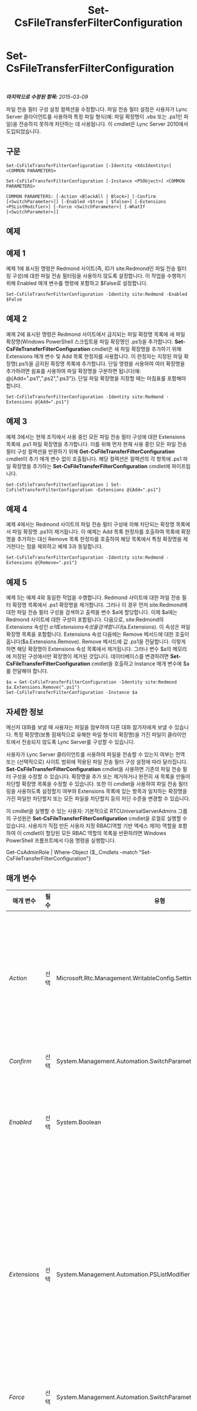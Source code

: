 ﻿---
title: Set-CsFileTransferFilterConfiguration
TOCTitle: Set-CsFileTransferFilterConfiguration
ms:assetid: 2697d3a0-d920-4a1d-9adc-7a8c754d8977
ms:mtpsurl: https://technet.microsoft.com/ko-kr/library/Gg425736(v=OCS.15)
ms:contentKeyID: 49303095
ms.date: 08/10/2015
mtps_version: v=OCS.15
ms.translationtype: HT
---

# Set-CsFileTransferFilterConfiguration

 

_**마지막으로 수정된 항목:** 2015-03-09_

파일 전송 필터 구성 설정 컬렉션을 수정합니다. 파일 전송 필터 설정은 사용자가 Lync Server 클라이언트를 사용하여 특정 파일 형식(예: 파일 확장명이 .vbs 또는 .ps1인 파일)을 전송하지 못하게 차단하는 데 사용됩니다. 이 cmdlet은 Lync Server 2010에서 도입되었습니다.

## 구문

    Set-CsFileTransferFilterConfiguration [-Identity <XdsIdentity>] <COMMON PARAMETERS>

    Set-CsFileTransferFilterConfiguration [-Instance <PSObject>] <COMMON PARAMETERS>

    COMMON PARAMETERS: [-Action <BlockAll | Block>] [-Confirm [<SwitchParameter>]] [-Enabled <$true | $false>] [-Extensions <PSListModifier>] [-Force <SwitchParameter>] [-WhatIf [<SwitchParameter>]]

## 예제

## 예제 1

예제 1에 표시된 명령은 Redmond 사이트(즉, ID가 site:Redmond인 파일 전송 필터링 구성)에 대한 파일 전송 필터링을 사용하지 않도록 설정합니다. 이 작업을 수행하기 위해 Enabled 매개 변수를 명령에 포함하고 $False로 설정합니다.

    Set-CsFileTransferFilterConfiguration -Identity site:Redmond -Enabled $False

## 예제 2

예제 2에 표시된 명령은 Redmond 사이트에서 금지되는 파일 확장명 목록에 새 파일 확장명(Windows PowerShell 스크립트용 파일 확장명인 .ps1)을 추가합니다. **Set-CsFileTransferFilterConfiguration** cmdlet은 새 파일 확장명을 추가하기 위해 Extensions 매개 변수 및 Add 목록 한정자를 사용합니다. 이 한정자는 지정된 파일 확장명(.ps1)을 금지된 확장명 목록에 추가합니다. 단일 명령을 사용하여 여러 확장명을 추가하려면 쉼표를 사용하여 파일 확장명을 구분하면 됩니다(예: @{Add=".ps1",".ps2",".ps3"}). 단일 파일 확장명을 지정할 때는 마침표를 포함해야 합니다.

    Set-CsFileTransferFilterConfiguration -Identity site:Redmond -Extensions @{Add=".ps1"}

## 예제 3

예제 3에서는 현재 조직에서 사용 중인 모든 파일 전송 필터 구성에 대한 Extensions 목록에 .ps1 파일 확장명을 추가합니다. 이를 위해 먼저 현재 사용 중인 모든 파일 전송 필터 구성 컬렉션을 반환하기 위해 **Get-CsFileTransferFilterConfiguration** cmdlet이 추가 매개 변수 없이 호출됩니다. 해당 컬렉션은 컬렉션의 각 항목에 .ps1 파일 확장명을 추가하는 **Set-CsFileTransferFilterConfiguration** cmdlet에 파이프됩니다.

    Get-CsFileTransferFilterConfiguration | Set-CsFileTransferFilterConfiguration -Extensions @{Add=".ps1"}

## 예제 4

예제 4에서는 Redmond 사이트의 파일 전송 필터 구성에 의해 차단되는 확장명 목록에서 파일 확장명 .ps1이 제거됩니다. 이 예제는 Add 목록 한정자를 호출하여 목록에 확장명을 추가하는 대신 Remove 목록 한정자를 호출하여 해당 목록에서 특정 확장명을 제거한다는 점을 제외하고 예제 3과 동일합니다.

    Set-CsFileTransferFilterConfiguration -Identity site:Redmond -Extensions @{Remove=".ps1"}

## 예제 5

예제 5는 예제 4와 동일한 작업을 수행합니다. Redmond 사이트에 대한 파일 전송 필터 확장명 목록에서 .ps1 확장명을 제거합니다. 그러나 이 경우 먼저 site:Redmond에 대한 파일 전송 필터 구성을 검색하고 출력을 변수 $a에 할당합니다. 이제 $a에는 Redmond 사이트에 대한 구성이 포함됩니다. 다음으로, site:Redmond의 Extensions 속성인 $a의 Extensions 속성을 검색합니다($a.Extensions). 이 속성은 파일 확장명 목록을 포함합니다. Extensions 속성 다음에는 Remove 메서드에 대한 호출이 옵니다($a.Extensions.Remove). Remove 메서드에 값 .ps1을 전달합니다. 이렇게 하면 해당 확장명이 Extensions 속성 목록에서 제거됩니다. 그러나 변수 $a의 메모리에 저장된 구성에서만 확장명이 제거된 것입니다. 데이터베이스를 변경하려면 **Set-CsFileTransferFilterConfiguration** cmdlet을 호출하고 Instance 매개 변수에 $a를 전달해야 합니다.

    $a = Get-CsFileTransferFilterConfiguration -Identity site:Redmond
    $a.Extensions.Remove(".ps1")
    Set-CsFileTransferFilterConfiguration -Instance $a

## 자세한 정보

메신저 대화를 보낼 때 사용자는 파일을 첨부하여 다른 대화 참가자에게 보낼 수 있습니다. 특정 확장명(보통 잠재적으로 유해한 파일 형식의 확장명)을 가진 파일이 클라이언트에서 전송되지 않도록 Lync Server를 구성할 수 있습니다.

사용자가 Lync Server 클라이언트를 사용하여 파일을 전송할 수 있는지 여부는 전역 또는 (선택적으로) 사이트 범위에 적용된 파일 전송 필터 구성 설정에 따라 달라집니다. **Set-CsFileTransferFilterConfiguration** cmdlet을 사용하면 기존의 파일 전송 필터 구성을 수정할 수 있습니다. 확장명을 추가 또는 제거하거나 완전히 새 목록을 만들어 차단할 확장명 목록을 수정할 수 있습니다. 또한 이 cmdlet을 사용하여 파일 전송 필터링을 사용하도록 설정할지 여부와 Extensions 목록에 있는 항목과 일치하는 확장명을 가진 파일만 차단할지 또는 모든 파일을 차단할지 등의 차단 수준을 변경할 수 있습니다.

이 cmdlet을 실행할 수 있는 사용자: 기본적으로 RTCUniversalServerAdmins 그룹의 구성원은 **Set-CsFileTransferFilterConfiguration** cmdlet을 로컬로 실행할 수 있습니다. 사용자가 직접 만든 사용자 지정 RBAC(역할 기반 액세스 제어) 역할을 포함하여 이 cmdlet이 할당된 모든 RBAC 역할의 목록을 반환하려면 Windows PowerShell 프롬프트에서 다음 명령을 실행합니다.

Get-CsAdminRole | Where-Object {$\_.Cmdlets –match "Set-CsFileTransferFilterConfiguration"}

## 매개 변수


<table>
<colgroup>
<col style="width: 25%" />
<col style="width: 25%" />
<col style="width: 25%" />
<col style="width: 25%" />
</colgroup>
<thead>
<tr class="header">
<th>매개 변수</th>
<th>필수</th>
<th>유형</th>
<th>설명</th>
</tr>
</thead>
<tbody>
<tr class="odd">
<td><p><em>Action</em></p></td>
<td><p>선택</p></td>
<td><p>Microsoft.Rtc.Management.WritableConfig.Settings.ImFilter.FileFilterAction</p></td>
<td><p>이 파일 전송 필터 구성이 설정된 경우 수행할 작업을 결정합니다. BlockAll로 설정한 경우 파일 확장명에 관계없이 모든 파일 전송이 금지됩니다. Block(기본값)으로 설정한 경우 Extensions 속성에 나열된 금지된 파일 형식 중 하나가 아닌 경우에 한해 파일 전송이 허용됩니다.</p>
<p>무제한 파일 전송을 허용하려면(즉, 파일 확장명에 관계없이 사용자가 모든 파일 형식을 교환할 수 있도록 하려면) 이 정책의 Enabled 속성을 False로 설정합니다.</p></td>
</tr>
<tr class="even">
<td><p><em>Confirm</em></p></td>
<td><p>선택</p></td>
<td><p>System.Management.Automation.SwitchParameter</p></td>
<td><p>명령을 실행하기 전에 확인 메시지를 표시합니다.</p></td>
</tr>
<tr class="odd">
<td><p><em>Enabled</em></p></td>
<td><p>선택</p></td>
<td><p>System.Boolean</p></td>
<td><p>파일 전송 필터링을 사용하거나 사용하지 않도록 설정합니다. 이 매개 변수가 True로 설정된 경우 Action 속성 값에 따라 지정된 확장명을 가진 파일 또는 모든 파일을 클라이언트에서 전송할 수 없습니다. 이 매개 변수가 False로 설정된 경우 모든 파일을 전송할 수 있습니다.</p>
<p>기본값: True.</p></td>
</tr>
<tr class="even">
<td><p><em>Extensions</em></p></td>
<td><p>선택</p></td>
<td><p>System.Management.Automation.PSListModifier</p></td>
<td><p>차단할 파일 확장명 목록입니다. Lync Server 클라이언트를 사용하여 파일 확장명이 이 목록의 확장명 중 하나와 일치하는 파일을 전송하려고 하면 전송이 차단되고 파일이 전송되지 않습니다. Action이 BlockAll로 설정된 경우(모든 파일 전송이 차단됨) 또는 Enabled가 False로 설정된 경우(파일 전송이 차단되지 않음)에는 이 목록이 무시됩니다.</p>
<p>기본적으로 Extensions 속성 Default에 포함된 파일 확장명은 .ade, .adp, .app, .asp, .bas, .bat, .cer, .chm, .cmd, .com, .cpl, .crt, .csh, .exe, .fxp, .grp, .hlp, .hta, .inf, .ins, .isp, .its, .js, .jse, .ksh, .lnk, .mad, .maf, .mag, .mam, .maq, .mar., mas., .mat, .mau, .mav, .maw, .mda, .mdb, .mde, .mdt, .mdw, .mdz, .msc, .msi, .msp, .mst, .ocx, .ops, .pcd, .pif, .pl, .pnp, .prf, .prg, .pst, .reg, .scf, .scr, .sct, .shb, .shs, .tmp, .url, .vb, .vbe, .vbs, .vsd, .vsmacros, .vss, .vst, .vsw, .ws, .wsc, .wsf, .wsh입니다.</p></td>
</tr>
<tr class="odd">
<td><p><em>Force</em></p></td>
<td><p>선택</p></td>
<td><p>System.Management.Automation.SwitchParameter</p></td>
<td><p>변경 작업을 수행하기 전에 표시되는 모든 확인 프롬프트를 표시하지 않습니다.</p></td>
</tr>
<tr class="even">
<td><p><em>Identity</em></p></td>
<td><p>선택</p></td>
<td><p>Microsoft.Rtc.Management.Xds.XdsIdentity</p></td>
<td><p>수정할 파일 전송 구성의 고유 식별자입니다. 이 값은 global 또는 site:&lt;사이트 이름&gt;입니다. 여기서 &lt;사이트 이름&gt;은 설정을 적용할 사이트의 이름입니다(예: site:Redmond).</p>
<p>이 매개 변수를 지정하지 않으면 <strong>Set-CsFileTransferFilterConfiguration</strong> cmdlet이 기본적으로 전역 설정을 업데이트하게 됩니다.</p></td>
</tr>
<tr class="odd">
<td><p><em>Instance</em></p></td>
<td><p>선택</p></td>
<td><p>파일 전송 필터 구성</p></td>
<td><p>개별 매개 변수 값을 설정하지 않고 cmdlet에 개체 참조를 전달할 수 있습니다. 이 개체는 FileTransferFilterConfiguration 유형이어야 하며 <strong>Get-CsFileTransferFilterConfiguration</strong> cmdlet을 호출하여 검색할 수 있습니다.</p></td>
</tr>
<tr class="even">
<td><p><em>WhatIf</em></p></td>
<td><p>선택</p></td>
<td><p>System.Management.Automation.SwitchParameter</p></td>
<td><p>명령을 실제로 실행하지 않고도 명령이 실행될 경우 발생할 수 있는 현상을 설명합니다.</p></td>
</tr>
</tbody>
</table>


## 입력 형식

Microsoft.Rtc.Management.WritableConfig.Settings.ImFilter.FileTransferFilterConfiguration 개체입니다. 파일 전송 필터 구성 개체의 파이프라인된 입력을 허용합니다.

## 반환 형식

이 cmdlet은 값 또는 개체를 반환하지 않습니다. 대신에 이 cmdlet은 Microsoft.Rtc.Management.WritableConfig.Settings.ImFilter.FileTransferFilterConfiguration 개체의 인스턴스를 구성합니다.

## 참고 항목

#### 기타 리소스

[New-CsFileTransferFilterConfiguration](new-csfiletransferfilterconfiguration.md)  
[Remove-CsFileTransferFilterConfiguration](remove-csfiletransferfilterconfiguration.md)  
[Get-CsFileTransferFilterConfiguration](get-csfiletransferfilterconfiguration.md)

